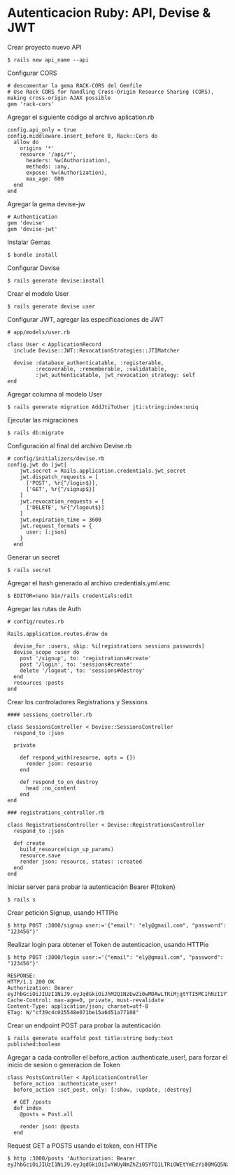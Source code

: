 # Autenticacion Ruby: API, Devise & JWT

Crear proyecto nuevo API

```
$ rails new api_name --api
```

Configurar CORS
```
# descomentar la gema RACK-CORS del Gemfile
# Use Rack CORS for handling Cross-Origin Resource Sharing (CORS), making cross-origin AJAX possible
gem 'rack-cors'
```

Agregar el siguiente código al archivo aplication.rb
```
config.api_only = true
config.middleware.insert_before 0, Rack::Cors do
  allow do
    origins '*'
    resource '/api/*',
      headers: %w(Authorization),
      methods: :any,
      expose: %w(Authorization),
      max_age: 600
  end
end
```

Agregar la gema devise-jw
```
# Authentication
gem 'devise' 
gem 'devise-jwt'
```

Instalar Gemas
```
$ bundle install
```

Configurar Devise
```
$ rails generate devise:install
```

Crear el modelo User
```
$ rails generate devise user
```

Configurar JWT, agregar las especificaciones de JWT
```
# app/models/user.rb

class User < ApplicationRecord
  include Devise::JWT::RevocationStrategies::JTIMatcher
  
  devise :database_authenticatable, :registerable,
         :recoverable, :rememberable, :validatable,
         :jwt_authenticatable, jwt_revocation_strategy: self
end
```

Agregar columna al modelo User
```
$ rails generate migration AddJtiToUser jti:string:index:uniq
```

Ejecutar las migraciones
```
$ rails db:migrate
```

Configuración al final del archivo Devise.rb
```
# config/initializers/devise.rb
config.jwt do |jwt|
    jwt.secret = Rails.application.credentials.jwt_secret
    jwt.dispatch_requests = [
      ['POST', %r{^/login$}],
      ['GET', %r{^/signup$}]
    ]
    jwt.revocation_requests = [
      ['DELETE', %r{^/logout$}]
    ]
    jwt.expiration_time = 3600
    jwt.request_formats = {
      user: [:json]
    }
  end
```

Generar un secret
```
$ rails secret
```

Agregar el hash generado al archivo credentials.yml.enc
```
$ EDITOR=nano bin/rails credentials:edit
```

Agregar las rutas de Auth
```
# config/routes.rb

Rails.application.routes.draw do
  
  devise_for :users, skip: %i[registrations sessions passwords]
  devise_scope :user do
    post '/signup', to: 'registrations#create'
    post '/login', to: 'sessions#create'
    delete '/logout', to: 'sessions#destroy'
  end
  resources :posts
end
```

Crear los controladores Registrations y Sessions
```
#### sessions_controller.rb

class SessionsController < Devise::SessionsController
  respond_to :json

  private

    def respond_with(resourse, opts = {})
      render json: resourse
    end

    def respond_to_on_destroy
      head :no_content
    end
end

### registrations_controller.rb

class RegistrationsController < Devise::RegistrationsController
  respond_to :json

  def create
    build_resource(sign_up_params)
    resource.save
    render json: resource, status: :created
  end
end
```

Iniciar server para probar la autenticación Bearer #{token}
```
$ rails s
```

Crear petición Signup, usando HTTPie
```
$ http POST :3000/signup user:='{"email": "ely@gmail.com", "password": "123456"}'
```

Realizar login para obtener el Token de autenticacion, usando HTTPie
```
$ http POST :3000/login user:='{"email": "ely@gmail.com", "password": "123456"}'

RESPONSE:
HTTP/1.1 200 OK
Authorization: Bearer eyJhbGciOiJIUzI1NiJ9.eyJqdGkiOiJhM2Q1NzEwZi0wMDAwLTRiMjgtYTI5MC1hNzI1YTUyYzU4ZjIiLCJzdWIiOiIzIiwic2NwIjoidXNlciIsImF1ZCI6bnVsbCwiaWF0IjoxNjE3NDM1NjAxLCJleHAiOjE2MTc0MzkyMDF9.ClgpGdpTBsUGsLZwLqUBpxTHddkkWKG3Qtxm3IlRUNg
Cache-Control: max-age=0, private, must-revalidate
Content-Type: application/json; charset=utf-8
ETag: W/"cf39c4c015548e071be15a6d51a77108"
```

Crear un endpoint POST para probar la autenticación
```
$ rails generate scaffold post title:string body:text published:boolean
```

Agregar a cada controller el before_action :authenticate_user!, para forzar el inicio de sesion o generacion de Token
```
class PostsController < ApplicationController
  before_action :authenticate_user!
  before_action :set_post, only: [:show, :update, :destroy]

  # GET /posts
  def index
    @posts = Post.all

    render json: @posts
  end
```

Request GET a POSTS usando el token, con HTTPie
```
$ http :3000/posts 'Authorization: Bearer eyJhbGciOiJIUzI1NiJ9.eyJqdGkiOiIwYWUyNmZhZi05YTQ1LTRiOWEtYmEzYi00MGQ5Nzg1MzE5Y2QiLCJzdWIiOiIxIiwic2NwIjoidXNlciIsImF1ZCI6bnVsbCwiaWF0IjoxNjE3NDM0NDQ2LCJleHAiOjE2MTc0MzgwNDZ9.r7bx7pgdjXGdO4GUtTzth7iS07f0MZWbn5oZawwexuU'
```
